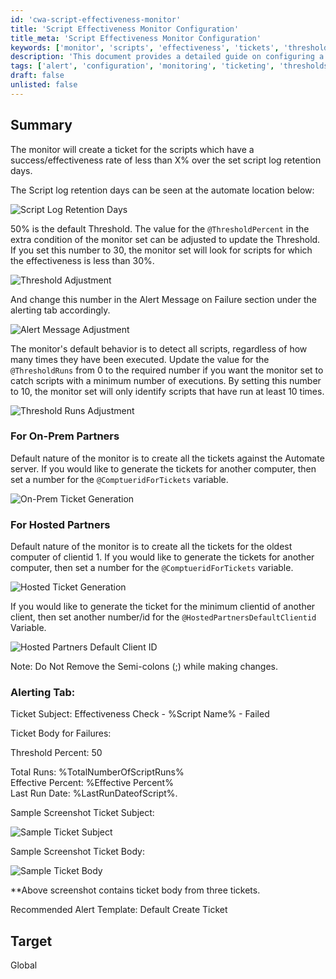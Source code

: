 ```yaml
---
id: 'cwa-script-effectiveness-monitor'
title: 'Script Effectiveness Monitor Configuration'
title_meta: 'Script Effectiveness Monitor Configuration'
keywords: ['monitor', 'scripts', 'effectiveness', 'tickets', 'threshold', 'alerting']
description: 'This document provides a detailed guide on configuring a script effectiveness monitor in ConnectWise Automate. It explains how to set thresholds for script effectiveness, adjust ticket generation settings for on-prem and hosted partners, and customize alert messages. Follow the instructions to ensure proper monitoring and ticket creation for scripts with low effectiveness rates.'
tags: ['alert', 'configuration', 'monitoring', 'ticketing', 'thresholds']
draft: false
unlisted: false
---
```

## Summary

The monitor will create a ticket for the scripts which have a success/effectiveness rate of less than X% over the set script log retention days.

The Script log retention days can be seen at the automate location below:

![Script Log Retention Days](5078775/docs/11067205/images/15431061)

50% is the default Threshold. The value for the `@ThresholdPercent` in the extra condition of the monitor set can be adjusted to update the Threshold. If you set this number to 30, the monitor set will look for scripts for which the effectiveness is less than 30%.

![Threshold Adjustment](5078775/docs/11067205/images/15431098)

And change this number in the Alert Message on Failure section under the alerting tab accordingly.

![Alert Message Adjustment](5078775/docs/11067205/images/15431345)

The monitor's default behavior is to detect all scripts, regardless of how many times they have been executed. Update the value for the `@ThresholdRuns` from 0 to the required number if you want the monitor set to catch scripts with a minimum number of executions. By setting this number to 10, the monitor set will only identify scripts that have run at least 10 times.

![Threshold Runs Adjustment](5078775/docs/11067205/images/15431243)

### For On-Prem Partners

Default nature of the monitor is to create all the tickets against the Automate server. If you would like to generate the tickets for another computer, then set a number for the `@ComptueridForTickets` variable.

![On-Prem Ticket Generation](5078775/docs/11067205/images/15431295)

### For Hosted Partners

Default nature of the monitor is to create all the tickets for the oldest computer of clientid 1. If you would like to generate the tickets for another computer, then set a number for the `@ComptueridForTickets` variable.

![Hosted Ticket Generation](5078775/docs/11067205/images/15431304)

If you would like to generate the ticket for the minimum clientid of another client, then set another number/id for the `@HostedPartnersDefaultClientid` Variable.

![Hosted Partners Default Client ID](5078775/docs/11067205/images/15431333)

Note: Do Not Remove the Semi-colons (;) while making changes.

### Alerting Tab:

Ticket Subject: Effectiveness Check - %Script Name% - Failed

Ticket Body for Failures:

Threshold Percent: 50

Total Runs: %TotalNumberOfScriptRuns%  
Effective Percent: %Effective Percent%  
Last Run Date: %LastRunDateofScript%.

Sample Screenshot Ticket Subject:

![Sample Ticket Subject](5078775/docs/11067205/images/15431425)

Sample Screenshot Ticket Body:

![Sample Ticket Body](5078775/docs/11067205/images/15431430)

**Above screenshot contains ticket body from three tickets.

Recommended Alert Template: Default Create Ticket

## Target

Global

